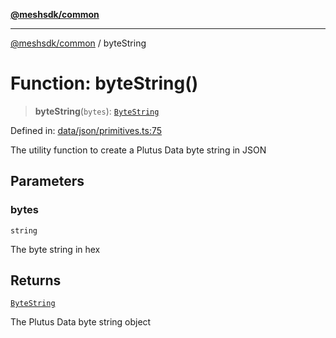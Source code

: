 [**@meshsdk/common**](../README.md)

***

[@meshsdk/common](../globals.md) / byteString

# Function: byteString()

> **byteString**(`bytes`): [`ByteString`](../type-aliases/ByteString.md)

Defined in: [data/json/primitives.ts:75](https://github.com/MeshJS/mesh/blob/1abde1553cbd7cf2cf4e40197fc0de9e4a7d0f49/packages/mesh-common/src/data/json/primitives.ts#L75)

The utility function to create a Plutus Data byte string in JSON

## Parameters

### bytes

`string`

The byte string in hex

## Returns

[`ByteString`](../type-aliases/ByteString.md)

The Plutus Data byte string object
